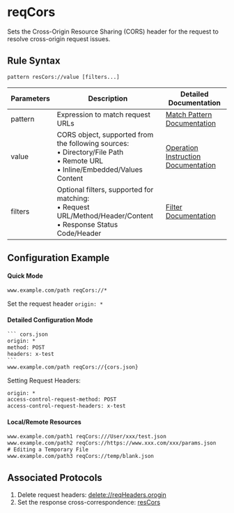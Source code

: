 # reqCors
Sets the Cross-Origin Resource Sharing (CORS) header for the request to resolve cross-origin request issues.

## Rule Syntax
``` txt
pattern resCors://value [filters...]
```

| Parameters | Description | Detailed Documentation |
| ------- | ------------------------------------------------------------ | ------------------------- |
| pattern | Expression to match request URLs | [Match Pattern Documentation](./pattern) |
| value | CORS object, supported from the following sources:<br/>• Directory/File Path<br/>• Remote URL<br/>• Inline/Embedded/Values Content | [Operation Instruction Documentation](./operation) |
| filters | Optional filters, supported for matching:<br/>• Request URL/Method/Header/Content<br/>• Response Status Code/Header | [Filter Documentation](./filters) |

## Configuration Example

#### Quick Mode
``` txt
www.example.com/path reqCors://*
```
Set the request header `origin: *`

#### Detailed Configuration Mode
```` txt
``` cors.json
origin: *
method: POST
headers: x-test
```
www.example.com/path reqCors://{cors.json}
````
Setting Request Headers:
``` txt
origin: *
access-control-request-method: POST
access-control-request-headers: x-test
```
#### Local/Remote Resources

```` txt
www.example.com/path1 reqCors:///User/xxx/test.json
www.example.com/path2 reqCors://https://www.xxx.com/xxx/params.json
# Editing a Temporary File
www.example.com/path3 reqCors://temp/blank.json
````

## Associated Protocols
1. Delete request headers: [delete://reqHeaders.orogin](./delete)
2. Set the response cross-correspondence: [resCors](./resCors)
